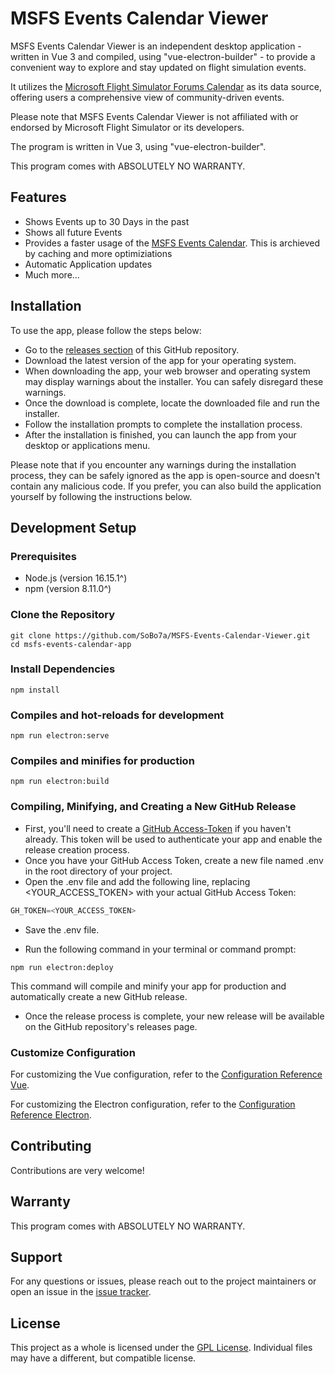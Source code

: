 # MSFS Events Calendar Viewer

MSFS Events Calendar Viewer is an independent desktop application - written in Vue 3 and compiled, using "vue-electron-builder" - to provide a convenient way to explore and stay updated on flight simulation events.

It utilizes the [Microsoft Flight Simulator Forums Calendar](https://forums.flightsimulator.com/c/msfs/community-fly-in-events/143/l/calendar) as its data source, offering users a comprehensive view of community-driven events. 

Please note that MSFS Events Calendar Viewer is not affiliated with or endorsed by Microsoft Flight Simulator or its developers. 

The program is written in Vue 3, using "vue-electron-builder".

This program comes with ABSOLUTELY NO WARRANTY.


## Features

- Shows Events up to 30 Days in the past
- Shows all future Events
- Provides a faster usage of the [MSFS Events Calendar](https://forums.flightsimulator.com/c/msfs/community-fly-in-events/143/l/calendar). This is archieved by caching and more optimiziations
- Automatic Application updates
- Much more...


## Installation

To use the app, please follow the steps below:

- Go to the [releases section](https://github.com/SoBo7a/MSFS-Events-Calendar-Viewer/releases) of this GitHub repository.
- Download the latest version of the app for your operating system.
- When downloading the app, your web browser and operating system may display warnings about the installer. You can safely disregard these warnings.
- Once the download is complete, locate the downloaded file and run the installer.
- Follow the installation prompts to complete the installation process.
- After the installation is finished, you can launch the app from your desktop or applications menu.

Please note that if you encounter any warnings during the installation process, they can be safely ignored as the app is open-source and doesn't contain any malicious code. If you prefer, you can also build the application yourself by following the instructions below.


## Development Setup

### Prerequisites

- Node.js (version 16.15.1^)
- npm (version 8.11.0^)


### Clone the Repository

```shell
git clone https://github.com/SoBo7a/MSFS-Events-Calendar-Viewer.git
cd msfs-events-calendar-app
```


### Install Dependencies

```shell
npm install
```


### Compiles and hot-reloads for development

```shell
npm run electron:serve
```


### Compiles and minifies for production

```shell
npm run electron:build
```


### Compiling, Minifying, and Creating a New GitHub Release

- First, you'll need to create a [GitHub Access-Token](https://docs.github.com/en/authentication/keeping-your-account-and-data-secure/managing-your-personal-access-tokens) if you haven't already. This token will be used to authenticate your app and enable the release creation process.
- Once you have your GitHub Access Token, create a new file named .env in the root directory of your project.
- Open the .env file and add the following line, replacing <YOUR_ACCESS_TOKEN> with your actual GitHub Access Token:
```javascript
GH_TOKEN=<YOUR_ACCESS_TOKEN>
```
- Save the .env file.

- Run the following command in your terminal or command prompt:

```shell
npm run electron:deploy
```
This command will compile and minify your app for production and automatically create a new GitHub release.

- Once the release process is complete, your new release will be available on the GitHub repository's releases page.


### Customize Configuration

For customizing the Vue configuration, refer to the [Configuration Reference Vue](https://cli.vuejs.org/config/).

For customizing the Electron configuration, refer to the [Configuration Reference Electron](https://nklayman.github.io/vue-cli-plugin-electron-builder/).


## Contributing

Contributions are very welcome!


## Warranty 

This program comes with ABSOLUTELY NO WARRANTY.


## Support

For any questions or issues, please reach out to the project maintainers or open an issue in the [issue tracker](https://github.com/SoBo7a/MSFS-Events-Calendar-Viewer/issues).


## License

This project as a whole is licensed under the [GPL License](https://www.gnu.org/licenses/gpl-3.0.html). Individual files may have a different, but compatible license.